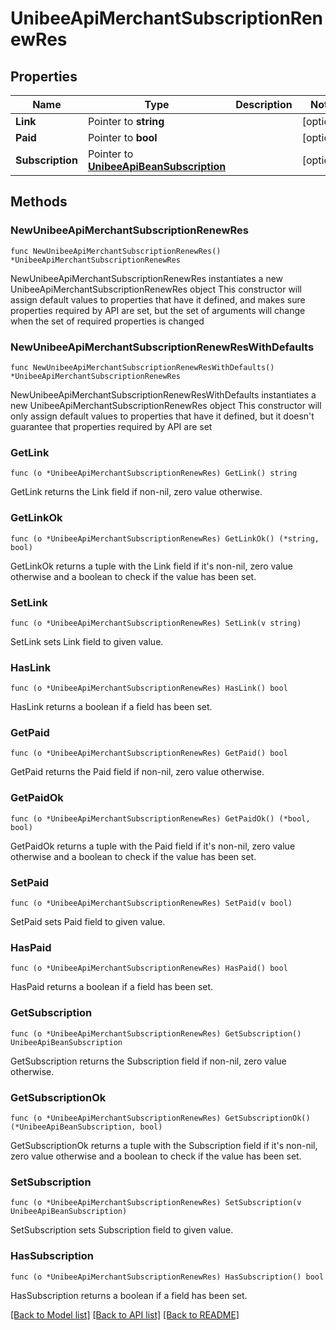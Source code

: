 # UnibeeApiMerchantSubscriptionRenewRes

## Properties

Name | Type | Description | Notes
------------ | ------------- | ------------- | -------------
**Link** | Pointer to **string** |  | [optional] 
**Paid** | Pointer to **bool** |  | [optional] 
**Subscription** | Pointer to [**UnibeeApiBeanSubscription**](UnibeeApiBeanSubscription.md) |  | [optional] 

## Methods

### NewUnibeeApiMerchantSubscriptionRenewRes

`func NewUnibeeApiMerchantSubscriptionRenewRes() *UnibeeApiMerchantSubscriptionRenewRes`

NewUnibeeApiMerchantSubscriptionRenewRes instantiates a new UnibeeApiMerchantSubscriptionRenewRes object
This constructor will assign default values to properties that have it defined,
and makes sure properties required by API are set, but the set of arguments
will change when the set of required properties is changed

### NewUnibeeApiMerchantSubscriptionRenewResWithDefaults

`func NewUnibeeApiMerchantSubscriptionRenewResWithDefaults() *UnibeeApiMerchantSubscriptionRenewRes`

NewUnibeeApiMerchantSubscriptionRenewResWithDefaults instantiates a new UnibeeApiMerchantSubscriptionRenewRes object
This constructor will only assign default values to properties that have it defined,
but it doesn't guarantee that properties required by API are set

### GetLink

`func (o *UnibeeApiMerchantSubscriptionRenewRes) GetLink() string`

GetLink returns the Link field if non-nil, zero value otherwise.

### GetLinkOk

`func (o *UnibeeApiMerchantSubscriptionRenewRes) GetLinkOk() (*string, bool)`

GetLinkOk returns a tuple with the Link field if it's non-nil, zero value otherwise
and a boolean to check if the value has been set.

### SetLink

`func (o *UnibeeApiMerchantSubscriptionRenewRes) SetLink(v string)`

SetLink sets Link field to given value.

### HasLink

`func (o *UnibeeApiMerchantSubscriptionRenewRes) HasLink() bool`

HasLink returns a boolean if a field has been set.

### GetPaid

`func (o *UnibeeApiMerchantSubscriptionRenewRes) GetPaid() bool`

GetPaid returns the Paid field if non-nil, zero value otherwise.

### GetPaidOk

`func (o *UnibeeApiMerchantSubscriptionRenewRes) GetPaidOk() (*bool, bool)`

GetPaidOk returns a tuple with the Paid field if it's non-nil, zero value otherwise
and a boolean to check if the value has been set.

### SetPaid

`func (o *UnibeeApiMerchantSubscriptionRenewRes) SetPaid(v bool)`

SetPaid sets Paid field to given value.

### HasPaid

`func (o *UnibeeApiMerchantSubscriptionRenewRes) HasPaid() bool`

HasPaid returns a boolean if a field has been set.

### GetSubscription

`func (o *UnibeeApiMerchantSubscriptionRenewRes) GetSubscription() UnibeeApiBeanSubscription`

GetSubscription returns the Subscription field if non-nil, zero value otherwise.

### GetSubscriptionOk

`func (o *UnibeeApiMerchantSubscriptionRenewRes) GetSubscriptionOk() (*UnibeeApiBeanSubscription, bool)`

GetSubscriptionOk returns a tuple with the Subscription field if it's non-nil, zero value otherwise
and a boolean to check if the value has been set.

### SetSubscription

`func (o *UnibeeApiMerchantSubscriptionRenewRes) SetSubscription(v UnibeeApiBeanSubscription)`

SetSubscription sets Subscription field to given value.

### HasSubscription

`func (o *UnibeeApiMerchantSubscriptionRenewRes) HasSubscription() bool`

HasSubscription returns a boolean if a field has been set.


[[Back to Model list]](../README.md#documentation-for-models) [[Back to API list]](../README.md#documentation-for-api-endpoints) [[Back to README]](../README.md)


